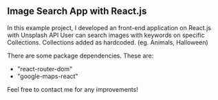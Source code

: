 ## Image Search App with React.js

In this example project, I developed an front-end application on React.js with Unsplash API
User can search images with keywords on specific Collections. Collections added as hardcoded. (eg. Animals, Halloween)

There are some package dependencies. These are:
- "react-router-dom"
- "google-maps-react"

Feel free to contact me for any improvements!

